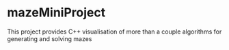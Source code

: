 # mazeMiniProject
This project provides C++ visualisation of more than a couple algorithms for generating and solving mazes
